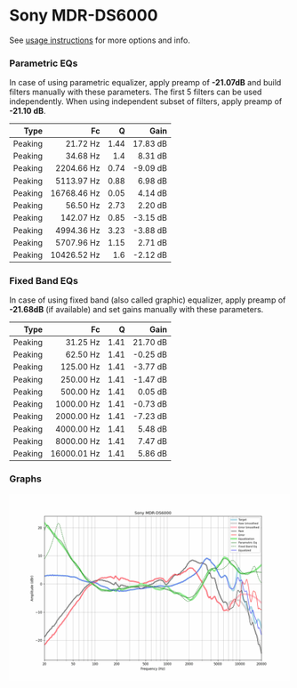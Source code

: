 # Sony MDR-DS6000
See [usage instructions](https://github.com/jaakkopasanen/AutoEq#usage) for more options and info.

### Parametric EQs
In case of using parametric equalizer, apply preamp of **-21.07dB** and build filters manually
with these parameters. The first 5 filters can be used independently.
When using independent subset of filters, apply preamp of **-21.10 dB**.

| Type    | Fc          |    Q | Gain     |
|--------:|------------:|-----:|---------:|
| Peaking | 21.72 Hz    | 1.44 | 17.83 dB |
| Peaking | 34.68 Hz    | 1.4  | 8.31 dB  |
| Peaking | 2204.66 Hz  | 0.74 | -9.09 dB |
| Peaking | 5113.97 Hz  | 0.88 | 6.98 dB  |
| Peaking | 16768.46 Hz | 0.05 | 4.14 dB  |
| Peaking | 56.50 Hz    | 2.73 | 2.20 dB  |
| Peaking | 142.07 Hz   | 0.85 | -3.15 dB |
| Peaking | 4994.36 Hz  | 3.23 | -3.88 dB |
| Peaking | 5707.96 Hz  | 1.15 | 2.71 dB  |
| Peaking | 10426.52 Hz | 1.6  | -2.12 dB |

### Fixed Band EQs
In case of using fixed band (also called graphic) equalizer, apply preamp of **-21.68dB**
(if available) and set gains manually with these parameters.

| Type    | Fc          |    Q | Gain     |
|--------:|------------:|-----:|---------:|
| Peaking | 31.25 Hz    | 1.41 | 21.70 dB |
| Peaking | 62.50 Hz    | 1.41 | -0.25 dB |
| Peaking | 125.00 Hz   | 1.41 | -3.77 dB |
| Peaking | 250.00 Hz   | 1.41 | -1.47 dB |
| Peaking | 500.00 Hz   | 1.41 | 0.05 dB  |
| Peaking | 1000.00 Hz  | 1.41 | -0.73 dB |
| Peaking | 2000.00 Hz  | 1.41 | -7.23 dB |
| Peaking | 4000.00 Hz  | 1.41 | 5.48 dB  |
| Peaking | 8000.00 Hz  | 1.41 | 7.47 dB  |
| Peaking | 16000.01 Hz | 1.41 | 5.86 dB  |

### Graphs
![](./Sony%20MDR-DS6000.png)